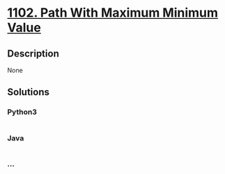 # [1102. Path With Maximum Minimum Value](https://leetcode.com/problems/path-with-maximum-minimum-value)

## Description
None


## Solutions


### Python3

```python

```

### Java

```java

```

### ...
```

```
